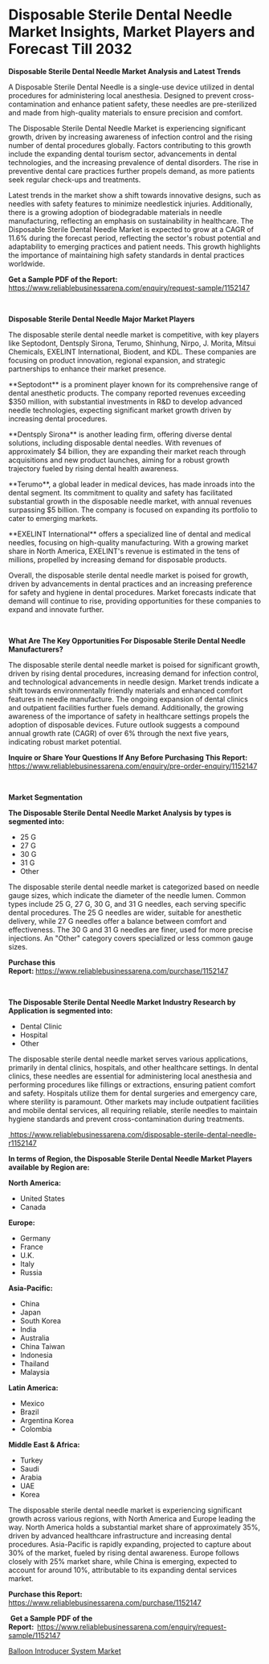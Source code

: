 <p><h1>Disposable Sterile Dental Needle Market Insights, Market Players and Forecast Till 2032</h1></p><p><strong>Disposable Sterile Dental Needle Market Analysis and Latest Trends</strong></p>
<p><p>A Disposable Sterile Dental Needle is a single-use device utilized in dental procedures for administering local anesthesia. Designed to prevent cross-contamination and enhance patient safety, these needles are pre-sterilized and made from high-quality materials to ensure precision and comfort.</p><p>The Disposable Sterile Dental Needle Market is experiencing significant growth, driven by increasing awareness of infection control and the rising number of dental procedures globally. Factors contributing to this growth include the expanding dental tourism sector, advancements in dental technologies, and the increasing prevalence of dental disorders. The rise in preventive dental care practices further propels demand, as more patients seek regular check-ups and treatments.</p><p>Latest trends in the market show a shift towards innovative designs, such as needles with safety features to minimize needlestick injuries. Additionally, there is a growing adoption of biodegradable materials in needle manufacturing, reflecting an emphasis on sustainability in healthcare. The Disposable Sterile Dental Needle Market is expected to grow at a CAGR of 11.6% during the forecast period, reflecting the sector's robust potential and adaptability to emerging practices and patient needs. This growth highlights the importance of maintaining high safety standards in dental practices worldwide.</p></p>
<p><strong>Get a Sample PDF of the Report:&nbsp;</strong> <a href="https://www.reliablebusinessarena.com/enquiry/request-sample/1152147?utm_campaign=2189&utm_medium=2&utm_source=Github&utm_content=ia&utm_term=05032025&utm_id=disposable-sterile-dental-needle">https://www.reliablebusinessarena.com/enquiry/request-sample/1152147</a></p>
<p>&nbsp;</p>
<p><strong>Disposable Sterile Dental Needle Major Market Players</strong></p>
<p><p>The disposable sterile dental needle market is competitive, with key players like Septodont, Dentsply Sirona, Terumo, Shinhung, Nirpo, J. Morita, Mitsui Chemicals, EXELINT International, Biodent, and KDL. These companies are focusing on product innovation, regional expansion, and strategic partnerships to enhance their market presence.</p><p>**Septodont** is a prominent player known for its comprehensive range of dental anesthetic products. The company reported revenues exceeding $350 million, with substantial investments in R&D to develop advanced needle technologies, expecting significant market growth driven by increasing dental procedures.</p><p>**Dentsply Sirona** is another leading firm, offering diverse dental solutions, including disposable dental needles. With revenues of approximately $4 billion, they are expanding their market reach through acquisitions and new product launches, aiming for a robust growth trajectory fueled by rising dental health awareness.</p><p>**Terumo**, a global leader in medical devices, has made inroads into the dental segment. Its commitment to quality and safety has facilitated substantial growth in the disposable needle market, with annual revenues surpassing $5 billion. The company is focused on expanding its portfolio to cater to emerging markets.</p><p>**EXELINT International** offers a specialized line of dental and medical needles, focusing on high-quality manufacturing. With a growing market share in North America, EXELINT's revenue is estimated in the tens of millions, propelled by increasing demand for disposable products.</p><p>Overall, the disposable sterile dental needle market is poised for growth, driven by advancements in dental practices and an increasing preference for safety and hygiene in dental procedures. Market forecasts indicate that demand will continue to rise, providing opportunities for these companies to expand and innovate further.</p></p>
<p>&nbsp;</p>
<p><strong>What Are The Key Opportunities For Disposable Sterile Dental Needle Manufacturers?</strong></p>
<p><p>The disposable sterile dental needle market is poised for significant growth, driven by rising dental procedures, increasing demand for infection control, and technological advancements in needle design. Market trends indicate a shift towards environmentally friendly materials and enhanced comfort features in needle manufacture. The ongoing expansion of dental clinics and outpatient facilities further fuels demand. Additionally, the growing awareness of the importance of safety in healthcare settings propels the adoption of disposable devices. Future outlook suggests a compound annual growth rate (CAGR) of over 6% through the next five years, indicating robust market potential.</p></p>
<p><strong>Inquire or Share Your Questions If Any Before Purchasing This Report:</strong> <a href="https://www.reliablebusinessarena.com/enquiry/pre-order-enquiry/1152147?utm_campaign=2189&utm_medium=2&utm_source=Github&utm_content=ia&utm_term=05032025&utm_id=disposable-sterile-dental-needle">https://www.reliablebusinessarena.com/enquiry/pre-order-enquiry/1152147</a></p>
<p>&nbsp;</p>
<p><strong>Market Segmentation</strong></p>
<p><strong>The Disposable Sterile Dental Needle Market Analysis by types is segmented into:</strong></p>
<p><ul><li>25 G</li><li>27 G</li><li>30 G</li><li>31 G</li><li>Other</li></ul></p>
<p><p>The disposable sterile dental needle market is categorized based on needle gauge sizes, which indicate the diameter of the needle lumen. Common types include 25 G, 27 G, 30 G, and 31 G needles, each serving specific dental procedures. The 25 G needles are wider, suitable for anesthetic delivery, while 27 G needles offer a balance between comfort and effectiveness. The 30 G and 31 G needles are finer, used for more precise injections. An "Other" category covers specialized or less common gauge sizes.</p></p>
<p><strong>Purchase this Report:&nbsp;</strong><a href="https://www.reliablebusinessarena.com/purchase/1152147?utm_campaign=2189&utm_medium=2&utm_source=Github&utm_content=ia&utm_term=05032025&utm_id=disposable-sterile-dental-needle">https://www.reliablebusinessarena.com/purchase/1152147</a></p>
<p>&nbsp;</p>
<p><strong>The Disposable Sterile Dental Needle Market Industry Research by Application is segmented into:</strong></p>
<p><ul><li>Dental Clinic</li><li>Hospital</li><li>Other</li></ul></p>
<p><p>The disposable sterile dental needle market serves various applications, primarily in dental clinics, hospitals, and other healthcare settings. In dental clinics, these needles are essential for administering local anesthesia and performing procedures like fillings or extractions, ensuring patient comfort and safety. Hospitals utilize them for dental surgeries and emergency care, where sterility is paramount. Other markets may include outpatient facilities and mobile dental services, all requiring reliable, sterile needles to maintain hygiene standards and prevent cross-contamination during treatments.</p></p>
<p><a href="https://www.reliablebusinessarena.com/disposable-sterile-dental-needle-r1152147?utm_campaign=2189&utm_medium=2&utm_source=Github&utm_content=ia&utm_term=05032025&utm_id=disposable-sterile-dental-needle">&nbsp;https://www.reliablebusinessarena.com/disposable-sterile-dental-needle-r1152147</a></p>
<p><strong>In terms of Region, the Disposable Sterile Dental Needle Market Players available by Region are:</strong></p>
<p>
    <p> <strong> North America: </strong>
        <ul>
            <li>United States</li>
            <li>Canada</li>
        </ul>
        </p> 
    <p> <strong> Europe: </strong>
        <ul>
            <li>Germany</li>
            <li>France</li>
            <li>U.K.</li>
            <li>Italy</li>
            <li>Russia</li>
        </ul>
        </p> 
    <p> <strong> Asia-Pacific: </strong>
        <ul>
            <li>China</li>
            <li>Japan</li>
            <li>South Korea</li>
            <li>India</li>
            <li>Australia</li>
            <li>China Taiwan</li>
            <li>Indonesia</li>
            <li>Thailand</li>
            <li>Malaysia</li>
        </ul>
        </p> 
    <p> <strong> Latin America: </strong>
        <ul>
            <li>Mexico</li>
            <li>Brazil</li>
            <li>Argentina Korea</li>
            <li>Colombia</li>
        </ul>
        </p> 
    <p> <strong> Middle East & Africa: </strong>
        <ul>
            <li>Turkey</li>
            <li>Saudi</li>
            <li>Arabia</li>
            <li>UAE</li>
            <li>Korea</li>
        </ul>
    </p>
    </p>
<p><p>The disposable sterile dental needle market is experiencing significant growth across various regions, with North America and Europe leading the way. North America holds a substantial market share of approximately 35%, driven by advanced healthcare infrastructure and increasing dental procedures. Asia-Pacific is rapidly expanding, projected to capture about 30% of the market, fueled by rising dental awareness. Europe follows closely with 25% market share, while China is emerging, expected to account for around 10%, attributable to its expanding dental services market.</p></p>
<p><strong>Purchase this Report: </strong><a href="https://www.reliablebusinessarena.com/purchase/1152147?utm_campaign=2189&utm_medium=2&utm_source=Github&utm_content=ia&utm_term=05032025&utm_id=disposable-sterile-dental-needle">https://www.reliablebusinessarena.com/purchase/1152147</a></p>
<p>&nbsp;<strong>Get a Sample PDF of the Report:&nbsp;&nbsp;</strong><a href="https://www.reliablebusinessarena.com/enquiry/request-sample/1152147?utm_campaign=2189&utm_medium=2&utm_source=Github&utm_content=ia&utm_term=05032025&utm_id=disposable-sterile-dental-needle">https://www.reliablebusinessarena.com/enquiry/request-sample/1152147</a></p>
<p><strong></strong></p>
<p><p><a href="https://github.com/FlorianWolf90/Market-Research-Report-List-1/blob/main/balloon-introducer-system-market.md?utm_campaign=2189&utm_medium=2&utm_source=Github&utm_content=ia&utm_term=05032025&utm_id=disposable-sterile-dental-needle">Balloon Introducer System Market</a></p></p>
